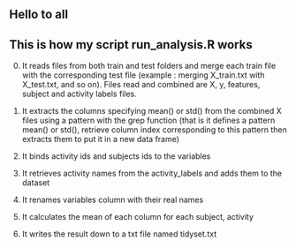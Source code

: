## Hello to all

## This is how my script run_analysis.R works

0. It reads files from both train and test folders and merge each train file with the corresponding
   test file (example : merging X_train.txt with X_test.txt, and so on). 
   Files read and combined are X, y, features, subject and activity labels files.

0. It extracts the columns specifying mean() or std() from the combined X files using a pattern 
    with the grep function (that is it defines a pattern mean() or std(), retrieve column index 
	corresponding to this pattern then extracts them to put it in a new data frame)
	 
0. It binds activity ids and subjects ids to the variables 

0. It retrieves activity names from the activity_labels and adds them to the dataset
  
0. It renames variables column with their real names
  
0. It calculates the mean of each column for each subject, activity
  
0. It writes the result down to a txt file named tidyset.txt
